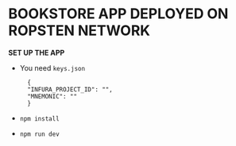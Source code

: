 # BOOKSTORE APP DEPLOYED ON ROPSTEN NETWORK

**SET UP THE APP**

- You need `keys.json`

        {
        "INFURA_PROJECT_ID": "",
        "MNEMONIC": ""
        }

- `npm install`
- `npm run dev`
